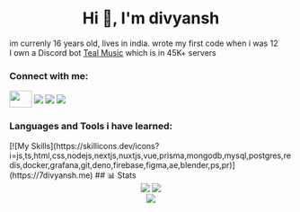 
<h1 align="center">Hi 👋, I'm divyansh</h1>
<p1>im currenly 16 years old, lives in india. wrote my first code when i was 12</p1><br>
<p1>I own a Discord bot  <a href="https://top.gg/bots/972795104525975622">Teal Music</a> which is in 45K+ servers</p1>


<h3 align="left">Connect with me:</h3>
<p align="left">
<a href="https://twitter.com/x1divyansh" target="blank"><img align="center" src="https://raw.githubusercontent.com/rahuldkjain/github-profile-readme-generator/master/src/images/icons/Social/twitter.svg" height="30" width="40"></a>
<a href="https://instagram.com/divyanshv_" target="blank"><img align="center" src="https://img.shields.io/badge/-@divyanshv_-e84393?style=flat&labelColor=e84393&logo=instagram&logoColor=white"></a>
<a href="https://discord.gg/ss5HmgRxy7" target="blank"><img align="center" src="https://img.shields.io:/discord/808424540177825875"></a>
<a href="mailto:7divyansh@protonmail.com" target="blank"><img align="center" src="https://img.shields.io/badge/-divyansh-c0392b?style=flat&labelColor=c0392b&logo=gmail&logoColor=white" /></a>
</p>

<h3 align="left">Languages and Tools i have learned:</h3>
[![My Skills](https://skillicons.dev/icons?i=js,ts,html,css,nodejs,nextjs,nuxtjs,vue,prisma,mongodb,mysql,postgres,redis,docker,grafana,git,deno,firebase,figma,ae,blender,ps,pr)](https://7divyansh.me)
## 📊 Stats
<div align="center">
<img src="https://github-readme-streak-stats.herokuapp.com/?user=divyanshxd&count_private=true&theme=transparent">
<img src="https://github-readme-stats.vercel.app/api?username=divyanshxd&show_icons=true&locale=en&theme=transparent&count_private=true">
<br>
<img src="https://github-readme-stats.vercel.app/api/wakatime?username=@divyanshxD&langs_count=10&theme=transparent&hide_title=true">
</div>

